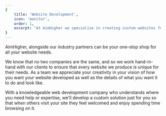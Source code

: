 ```yaml
---
{
	title: 'Website Development',
	icon: 'monitor',
	order: 1,
	excerpt: "At AimHigher we specialise in creating custom websites for any business. We work with each client individually to custom build the best solution to fit your needs."
}
---
```


AimHigher, alongside our industry partners can be your one-stop shop for all your website needs. 

We know that no two companies are the same, and so we work hand-in-hand with our clients to ensure that every website we produce is unique for their needs. As a team we appreciate your creativity in your vision of how you want your website developed as well as the details of what you want it to do and look like. 

With a knowledgeable web development company who understands where you need help or expertise, we'll develop a custom solution just for you so that when others visit your site they feel welcomed and enjoy spending time browsing on it.